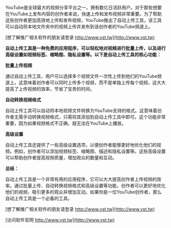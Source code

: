 YouTube是全球最大的视频分享平台之一，拥有数亿日活跃用户。对于那些想要在YouTube上发布内容的创作者来说，快速上传和发布视频非常重要。为了帮助这些创作者更加高效地上传和发布视频，YouTube推出了自动上传工具，该工具可以自动将本地文件夹中的视频上传并发布到该创作者的YouTube频道上。

[想了解推广相关软件的朋友请登录 http://www.vst.tw](http://www.vst.tw)

**自动上传工具是一种免费的应用程序，可以轻松地对视频进行批量上传，以及进行高级设置如视频标签、缩略图、隐私设置等。以下是自动上传工具的核心功能：**

**批量上传视频**

通过自动上传工具，用户可以选择多个视频文件一次性上传到他们的YouTube频道上。这意味着创作者可以同时上传多个视频，而不是单独上传每个视频。这大大提高了上传视频的效率，节省了宝贵的时间。

**自动转换视频格式**

自动上传工具可以自动将本地视频文件转换为YouTube支持的格式。这意味着创作者无需手动转换视频格式，只需将其添加到自动上传工具中即可。这个功能非常重要，因为如果视频格式不正确，就无法在YouTube上播放。

**高级设置**

自动上传工具还提供了一些高级设置选项，以便创作者能够更好地优化他们的视频。例如，创作者可以添加视频标签、缩略图、描述和隐私设置等。这些高级设置可以帮助创作者提高视频质量，增加观众的数量和互动。

**总结：**

自动上传工具是一个非常有用的应用程序，它可以大大提高创作者上传视频的效率。通过批量上传、自动转换视频格式和高级设置等功能，创作者可以更好地优化他们的视频，吸引更多的观众并增加互动。如果你是一位YouTube创作者，那么自动上传工具是一个必备的工具。

[想了解推广相关软件的朋友请登录 http://www.vst.tw](http://www.vst.tw)


[访问软件官网 http://www.vst.tw](http://www.vst.tw)
